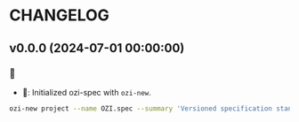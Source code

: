# CHANGELOG

## v0.0.0 (2024-07-01 00:00:00)

### :construction_worker:

* :construction_worker:: Initialized ozi-spec with ``ozi-new``.

```sh
ozi-new project --name OZI.spec --summary 'Versioned specification standard metadata for OZI Project tools.' --keywords specification,standard,OZI,mesonbuild --home-page https://www.oziproject.dev --author 'Eden Ross Duff MSc' --author-email help@oziproject.dev --license 'OSI Approved :: The Unlicense (Unlicense)' --license-expression Unlicense --requires-dist setuptools_scm --status '3 - Alpha'
```